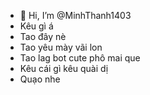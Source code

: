 - 👋 Hi, I’m @MinhThanh1403
- Kêu gì á
- Tao đây nè
- Tao yêu mày vãi lon
- Tao lag bot cute phô mai que
- Kêu cái gì kêu quài dị
- Quạo nhe
<!---
MinhThanh1403/MinhThanh1403 is a ✨ special ✨ repository because its `README.md` (this file) appears on your GitHub profile.
You can click the Preview link to take a look at your changes.
--->
